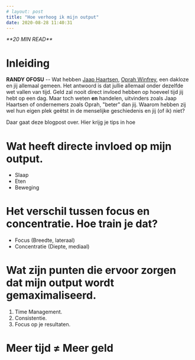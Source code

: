 ```yaml
---
# layout: post
title: "Hoe verhoog ik mijn output"
date: 2020-08-28 11:40:31
---
```


<link rel="stylesheet" href="https://cdnjs.cloudflare.com/ajax/libs/font-awesome/4.7.0/css/font-awesome.min.css">
<i class="fa fa-clock-o" aria-hidden="true" style="fontsize:20px"> **20 MIN READ**</i>

# Inleiding

**RANDY OFOSU** -- Wat hebben <a href="https://nl.wikipedia.org/wiki/Jaap_Haartsen">Jaap Haartsen</a>, <a href="https://nl.wikipedia.org/wiki/Oprah_Winfrey" target="_blank">Oprah Winfrey</a>, een dakloze en jij allemaal gemeen. Het antwoord is dat jullie allemaal onder dezelfde wet vallen van tijd. Geld zal nooit direct invloed hebben op hoeveel tijd jij hebt op een dag. Maar toch weten **en** handelen, uitvinders zoals Jaap Haartsen of ondernemers zoals Oprah, "beter" dan jij. Waarom hebben zij wel hun eigen plek geëtst in de menselijke geschiedenis en jij (of ik) niet? 

Daar gaat deze blogpost over. Hier krijg je tips in hoe 

# Wat heeft directe invloed op mijn output.
- Slaap
- Eten
- Beweging

# Het verschil tussen focus en concentratie. Hoe train je dat?
- Focus (Breedte, lateraal)
- Concentratie (Diepte, mediaal)

# Wat zijn punten die ervoor zorgen dat mijn output wordt gemaximaliseerd. 
1. Time Management.
2. Consistentie.
3. Focus op je resultaten.

# Meer tijd ≠ Meer geld